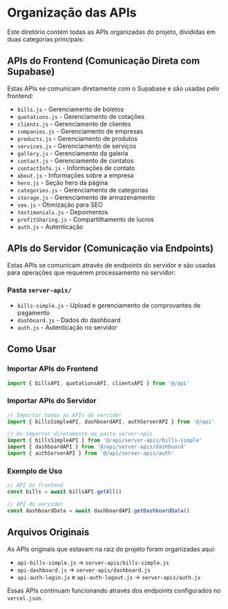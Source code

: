 # Organização das APIs

Este diretório contém todas as APIs organizadas do projeto, divididas em duas categorias principais:

## APIs do Frontend (Comunicação Direta com Supabase)

Estas APIs se comunicam diretamente com o Supabase e são usadas pelo frontend:

- `bills.js` - Gerenciamento de boletos
- `quotations.js` - Gerenciamento de cotações
- `clients.js` - Gerenciamento de clientes
- `companies.js` - Gerenciamento de empresas
- `products.js` - Gerenciamento de produtos
- `services.js` - Gerenciamento de serviços
- `gallery.js` - Gerenciamento da galeria
- `contact.js` - Gerenciamento de contatos
- `contactInfo.js` - Informações de contato
- `about.js` - Informações sobre a empresa
- `hero.js` - Seção hero da página
- `categories.js` - Gerenciamento de categorias
- `storage.js` - Gerenciamento de armazenamento
- `seo.js` - Otimização para SEO
- `testimonials.js` - Depoimentos
- `profitSharing.js` - Compartilhamento de lucros
- `auth.js` - Autenticação

## APIs do Servidor (Comunicação via Endpoints)

Estas APIs se comunicam através de endpoints do servidor e são usadas para operações que requerem processamento no servidor:

### Pasta `server-apis/`
- `bills-simple.js` - Upload e gerenciamento de comprovantes de pagamento
- `dashboard.js` - Dados do dashboard
- `auth.js` - Autenticação no servidor

## Como Usar

### Importar APIs do Frontend

```javascript
import { billsAPI, quotationsAPI, clientsAPI } from '@/api'
```

### Importar APIs do Servidor

```javascript
// Importar todas as APIs do servidor
import { billsSimpleAPI, dashboardAPI, authServerAPI } from '@/api'

// Ou importar diretamente da pasta server-apis
import { billsSimpleAPI } from '@/api/server-apis/bills-simple'
import { dashboardAPI } from '@/api/server-apis/dashboard'
import { authServerAPI } from '@/api/server-apis/auth'
```

### Exemplo de Uso

```javascript
// API do frontend
const bills = await billsAPI.getAll()

// API do servidor
const dashboardData = await dashboardAPI.getDashboardData()
```

## Arquivos Originais

As APIs originais que estavam na raiz do projeto foram organizadas aqui:

- `api-bills-simple.js` → `server-apis/bills-simple.js`
- `api-dashboard.js` → `server-apis/dashboard.js`
- `api-auth-login.js` e `api-auth-logout.js` → `server-apis/auth.js`

Essas APIs continuam funcionando através dos endpoints configurados no `vercel.json`.
